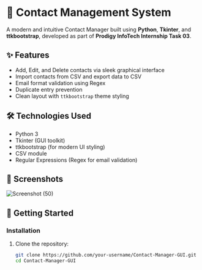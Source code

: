 # 📇 Contact Management System

A modern and intuitive Contact Manager built using **Python**, **Tkinter**, and **ttkbootstrap**, developed as
part of **Prodigy InfoTech Internship Task 03**.

## ✨ Features
- Add, Edit, and Delete contacts via sleek graphical interface
- Import contacts from CSV and export data to CSV
- Email format validation using Regex
- Duplicate entry prevention
- Clean layout with `ttkbootstrap` theme styling

## 🛠️ Technologies Used
- Python 3
- Tkinter (GUI toolkit)
- ttkbootstrap (for modern UI styling)
- CSV module
- Regular Expressions (Regex for email validation)

## 📸 Screenshots
![Screenshot (50)](https://github.com/user-attachments/assets/67f19eac-8470-4a31-8b99-60cc7c524091)


## 🚀 Getting Started

### Installation
1. Clone the repository:
   ```bash
   git clone https://github.com/your-username/Contact-Manager-GUI.git
   cd Contact-Manager-GUI
